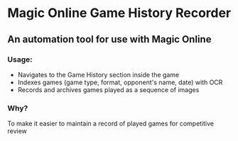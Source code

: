
# Magic Online Game History Recorder

## An automation tool for use with Magic Online

### Usage:

+ Navigates to the Game History section inside the game
+ Indexes games (game type, format, opponent's name, date) with OCR
+ Records and archives games played as a sequence of images

### Why?

To make it easier to maintain a record of played games for competitive review
